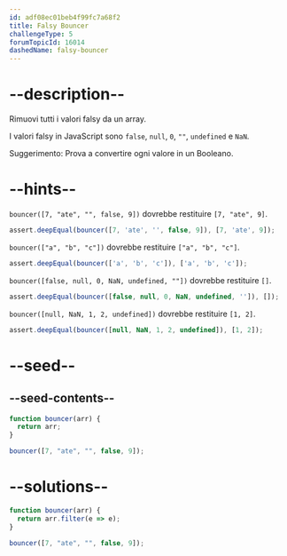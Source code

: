 ```yaml
---
id: adf08ec01beb4f99fc7a68f2
title: Falsy Bouncer
challengeType: 5
forumTopicId: 16014
dashedName: falsy-bouncer
---
```


# --description--

Rimuovi tutti i valori falsy da un array.

I valori falsy in JavaScript sono `false`, `null`, `0`, `""`, `undefined` e `NaN`.

Suggerimento: Prova a convertire ogni valore in un Booleano.

# --hints--

`bouncer([7, "ate", "", false, 9])` dovrebbe restituire `[7, "ate", 9]`.

```js
assert.deepEqual(bouncer([7, 'ate', '', false, 9]), [7, 'ate', 9]);
```

`bouncer(["a", "b", "c"])` dovrebbe restituire `["a", "b", "c"]`.

```js
assert.deepEqual(bouncer(['a', 'b', 'c']), ['a', 'b', 'c']);
```

`bouncer([false, null, 0, NaN, undefined, ""])` dovrebbe restituire `[]`.

```js
assert.deepEqual(bouncer([false, null, 0, NaN, undefined, '']), []);
```

`bouncer([null, NaN, 1, 2, undefined])` dovrebbe restituire `[1, 2]`.

```js
assert.deepEqual(bouncer([null, NaN, 1, 2, undefined]), [1, 2]);
```

# --seed--

## --seed-contents--

```js
function bouncer(arr) {
  return arr;
}

bouncer([7, "ate", "", false, 9]);
```

# --solutions--

```js
function bouncer(arr) {
  return arr.filter(e => e);
}

bouncer([7, "ate", "", false, 9]);
```
